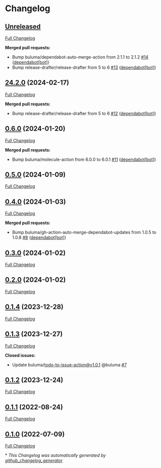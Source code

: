 # Changelog

## [Unreleased](https://github.com/buluma/ansible-role-aliases/tree/HEAD)

[Full Changelog](https://github.com/buluma/ansible-role-aliases/compare/24.2.0...HEAD)

**Merged pull requests:**

- Bump buluma/dependabot-auto-merge-action from 2.1.1 to 2.1.2 [\#14](https://github.com/buluma/ansible-role-aliases/pull/14) ([dependabot[bot]](https://github.com/apps/dependabot))
- Bump release-drafter/release-drafter from 5 to 6 [\#13](https://github.com/buluma/ansible-role-aliases/pull/13) ([dependabot[bot]](https://github.com/apps/dependabot))

## [24.2.0](https://github.com/buluma/ansible-role-aliases/tree/24.2.0) (2024-02-17)

[Full Changelog](https://github.com/buluma/ansible-role-aliases/compare/0.6.0...24.2.0)

**Merged pull requests:**

- Bump release-drafter/release-drafter from 5 to 6 [\#12](https://github.com/buluma/ansible-role-aliases/pull/12) ([dependabot[bot]](https://github.com/apps/dependabot))

## [0.6.0](https://github.com/buluma/ansible-role-aliases/tree/0.6.0) (2024-01-20)

[Full Changelog](https://github.com/buluma/ansible-role-aliases/compare/0.5.0...0.6.0)

**Merged pull requests:**

- Bump buluma/molecule-action from 6.0.0 to 6.0.1 [\#11](https://github.com/buluma/ansible-role-aliases/pull/11) ([dependabot[bot]](https://github.com/apps/dependabot))

## [0.5.0](https://github.com/buluma/ansible-role-aliases/tree/0.5.0) (2024-01-09)

[Full Changelog](https://github.com/buluma/ansible-role-aliases/compare/0.4.0...0.5.0)

## [0.4.0](https://github.com/buluma/ansible-role-aliases/tree/0.4.0) (2024-01-03)

[Full Changelog](https://github.com/buluma/ansible-role-aliases/compare/0.3.0...0.4.0)

**Merged pull requests:**

- Bump buluma/gh-action-auto-merge-dependabot-updates from 1.0.5 to 1.0.8 [\#8](https://github.com/buluma/ansible-role-aliases/pull/8) ([dependabot[bot]](https://github.com/apps/dependabot))

## [0.3.0](https://github.com/buluma/ansible-role-aliases/tree/0.3.0) (2024-01-02)

[Full Changelog](https://github.com/buluma/ansible-role-aliases/compare/0.2.0...0.3.0)

## [0.2.0](https://github.com/buluma/ansible-role-aliases/tree/0.2.0) (2024-01-02)

[Full Changelog](https://github.com/buluma/ansible-role-aliases/compare/0.1.4...0.2.0)

## [0.1.4](https://github.com/buluma/ansible-role-aliases/tree/0.1.4) (2023-12-28)

[Full Changelog](https://github.com/buluma/ansible-role-aliases/compare/0.1.3...0.1.4)

## [0.1.3](https://github.com/buluma/ansible-role-aliases/tree/0.1.3) (2023-12-27)

[Full Changelog](https://github.com/buluma/ansible-role-aliases/compare/0.1.2...0.1.3)

**Closed issues:**

- Update buluma/todo-to-issue-action@v1.0.1 @buluma [\#7](https://github.com/buluma/ansible-role-aliases/issues/7)

## [0.1.2](https://github.com/buluma/ansible-role-aliases/tree/0.1.2) (2023-12-24)

[Full Changelog](https://github.com/buluma/ansible-role-aliases/compare/0.1.1...0.1.2)

## [0.1.1](https://github.com/buluma/ansible-role-aliases/tree/0.1.1) (2022-08-24)

[Full Changelog](https://github.com/buluma/ansible-role-aliases/compare/0.1.0...0.1.1)

## [0.1.0](https://github.com/buluma/ansible-role-aliases/tree/0.1.0) (2022-07-09)

[Full Changelog](https://github.com/buluma/ansible-role-aliases/compare/62f0824d83e69896e2e61e3b35cdd9da4c8e16d3...0.1.0)



\* *This Changelog was automatically generated by [github_changelog_generator](https://github.com/github-changelog-generator/github-changelog-generator)*
